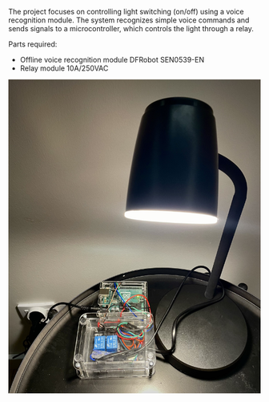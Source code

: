 The project focuses on controlling light switching (on/off) using a voice recognition module. The system recognizes simple voice commands and sends signals to a microcontroller, which controls the light through a relay.

Parts required:
- Offline voice recognition module DFRobot SEN0539-EN
- Relay module 10A/250VAC

![img](img.jpg)
 